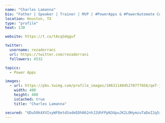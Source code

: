 ```yaml
---
name: "Charles Lamanna"
bio: "Father | Speaker | Trainer | MVP | #PowerApps & #PowerAutomate Community Super User | YouTuber Right-pointing triangle http://youtube.com/c/rezadorrani | Learn - Share - Clockwise rightwards and leftwards open circle arrows"
location: Houston, TX
type: "profile"
heat: 130

website: https://t.co/tAcqSdqguf

twitter:
  username: rezadorrani
  url: https://twitter.com/rezadorrani
  followers: 4532

topics:
  - Power Apps

images:
  - url: https://pbs.twimg.com/profile_images/1063114045270777856/qeT-jpWr_400x400.jpg
    width: 400
    height: 400
    isCached: true
    title: "Charles Lamanna"

secured: "UDu50k4XVIxyWF8etdSodm5Dh062nhJ2UhFPpN34puJK2LOHymzuTaDoI2q5xlcxQCCFAed2cxTcIMvpcjdgtLqFr2MpAl4avUPFbgRCTNsbMEK34UybDFBSrG+966l6s5iJTDduZbEeXis9yuBdZ57BYa/4HkTuVk7rKlH3Iz5Y5roodQG9AE7ye7j8oxFQ07plBBFb9G305LahACLYVAXYuY8LGRnWzDmvYFGG9iUjX1W2vCop4DIIPWCpRsoAxHXmMmcj/Etz+bGzIEHvwpDYj1azvVh+g0W5ytgxNm8D1wL5YMHQDwkO9w06oo8qYFiaoRSyWoEoAS9Y1AYwx8vzk/a6itTEjmf5k+E/dNiu1YsOGdijabvTpiIuntLRIkFEwnZPGXcCZdI+ZQpdKUFbE98KqtHnEos0dPIswss=;ydILqgCmS0Y1K+LbjQQx2A=="
---
```


